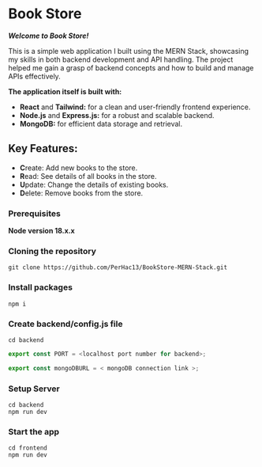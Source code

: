 # Book Store 

***Welcome to Book Store!***

This is a simple web application I built using the MERN Stack, showcasing my skills in both backend development and API handling. The project helped me gain a grasp of backend concepts and how to build and manage APIs effectively.

****The application itself is built with:****

- **React** and **Tailwind:** for a clean and user-friendly frontend experience.
- **Node.js** and **Express.js:** for a robust and scalable backend.
- **MongoDB:** for efficient data storage and retrieval.

## Key Features:
- **C**reate:  Add new books to the store.
- **R**ead:   See details of all books in the store.
- **U**pdate: Change the details of existing books.
- **D**elete: Remove books from the store.

### Prerequisites

**Node version 18.x.x**

### Cloning the repository

```shell
git clone https://github.com/PerHac13/BookStore-MERN-Stack.git
```

### Install packages

```shell
npm i
```

### Create backend/config.js file

```shell
cd backend
```

```js
export const PORT = <localhost port number for backend>;

export const mongoDBURL = < mongoDB connection link >;
```

### Setup Server

```shell
cd backend
npm run dev

```

### Start the app

```shell
cd frontend
npm run dev
```
